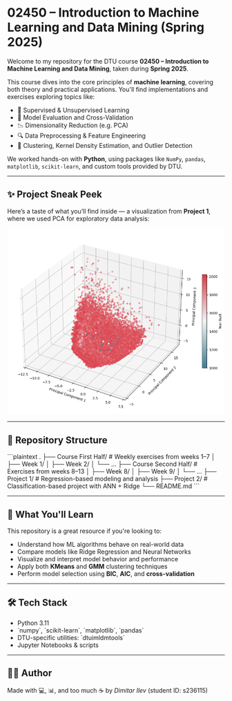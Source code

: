 # 02450 – Introduction to Machine Learning and Data Mining (Spring 2025)

Welcome to my repository for the DTU course **02450 – Introduction to Machine Learning and Data Mining**, taken during **Spring 2025**.  

This course dives into the core principles of **machine learning**, covering both theory and practical applications. You'll find implementations and exercises exploring topics like:

- 🤖 Supervised & Unsupervised Learning  
- 🧮 Model Evaluation and Cross-Validation  
- 📉 Dimensionality Reduction (e.g. PCA)  
- 🔍 Data Preprocessing & Feature Engineering  
- 🔬 Clustering, Kernel Density Estimation, and Outlier Detection

We worked hands-on with **Python**, using packages like `NumPy`, `pandas`, `matplotlib`, `scikit-learn`, and custom tools provided by DTU.

---

## ✨ Project Sneak Peek

Here’s a taste of what you’ll find inside — a visualization from **Project 1**, where we used PCA for exploratory data analysis:

<p align="center">
  <img src="Project 1/img/3DSkatter.png" alt="PCA Analysis from Project 1" width="600"/>
</p>

---

## 📁 Repository Structure

\`\`\`plaintext
.
├── Course First Half/        # Weekly exercises from weeks 1–7
│   ├── Week 1/
│   ├── Week 2/
│   └── ...
├── Course Second Half/       # Exercises from weeks 8–13
│   ├── Week 8/
│   ├── Week 9/
│   └── ...
├── Project 1/                # Regression-based modeling and analysis
├── Project 2/                # Classification-based project with ANN + Ridge
└── README.md
\`\`\`

---

## 🧠 What You'll Learn

This repository is a great resource if you're looking to:
- Understand how ML algorithms behave on real-world data
- Compare models like Ridge Regression and Neural Networks
- Visualize and interpret model behavior and performance
- Apply both **KMeans** and **GMM** clustering techniques
- Perform model selection using **BIC**, **AIC**, and **cross-validation**

---

## 🛠️ Tech Stack

- Python 3.11  
- \`numpy\`, \`scikit-learn\`, \`matplotlib\`, \`pandas\`  
- DTU-specific utilities: \`dtuimldmtools\`  
- Jupyter Notebooks & scripts

---

## 🧑‍💻 Author

Made with 💻, 📊, and too much ☕ by *Dimitar Ilev* (student ID: s236115)
